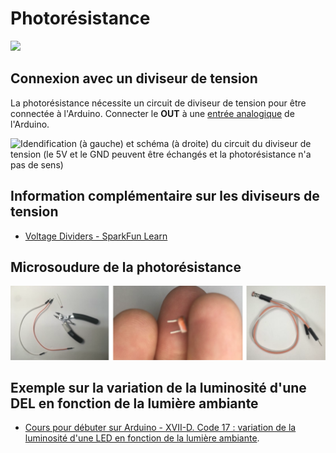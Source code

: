 # Photorésistance

![](./photoresistance1.svg)

## Connexion avec un diviseur de tension

La photorésistance nécessite un circuit de diviseur de tension pour être connectée à l'Arduino. Connecter le **OUT** à une [entrée analogique](../entree_analogique/entree_analogique.md) de l'Arduino.

![Idendification (à gauche) et schéma (à droite) du circuit du diviseur de tension (le 5V et le GND peuvent être échangés et la photorésistance n'a pas de sens)](./photoresistance_diviseur_tension.svg)

## Information complémentaire sur les diviseurs de tension

* [Voltage Dividers - SparkFun Learn](https://learn.sparkfun.com/tutorials/voltage-dividers)

## Microsoudure de la photorésistance

![](./photoresistance2.svg)

## Exemple sur la variation de la luminosité d'une DEL en fonction de la lumière ambiante

 * [Cours pour débuter sur Arduino - XVII-D. Code 17 : variation de la luminosité d'une LED en fonction de la lumière ambiante](https://arduino.developpez.com/tutoriels/arduino-a-l-ecole/?page=projet-9-les-inputs-analogiques#LXVII-D).
